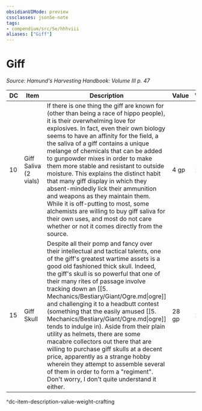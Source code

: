 ```yaml
---
obsidianUIMode: preview
cssclasses: json5e-note
tags:
- compendium/src/5e/hhhviii
aliases: ["Giff"]
---
```

# Giff
*Source: Hamund's Harvesting Handbook: Volume III p. 47* 

| DC | Item | Description | Value | Weight | Crafting |
|----|------|-------------|-------|--------|----------|
| 10 | Giff Saliva (2 vials)  | If there is one thing the giff are known for (other than being a race of hippo people), it is their overwhelming love for explosives. In fact, even their own biology seems to have an affinity for the field, a the saliva of a giff contains a unique melange of chemicals that can be added to gunpowder mixes in order to make them more stable and resistant to outside moisture. This explains the distinct habit that many giff display in which they absent-mindedly lick their ammunition and weapons as they maintain them. While it is off-putting to most, some alchemists are willing to buy giff saliva for their own uses, and most do not care whether or not it comes directly from the source. | 4 gp | 1 lb | — |
| 15 | Giff Skull | Despite all their pomp and fancy over their intellectual and tactical talents, one of the giff's greatest wartime assets is a good old fashioned thick skull. Indeed, the giff's skull is so powerful that one of their many rites of passage involve tracking down an [[5. Mechanics/Bestiary/Giant/Ogre.md\|ogre]] and challenging it to a headbutt contest (something that the easily amused [[5. Mechanics/Bestiary/Giant/Ogre.md\|ogre]] tends to indulge in). Aside from their plain utility as helmets, there are some macabre collectors out there that are willing to purchase giff skulls at a decent price, apparently as a strange hobby wherein they attempt to assemble several of them in order to form a "regiment". Don't worry, I don't quite understand it either. | 28 gp | 12 lb | — |
^dc-item-description-value-weight-crafting